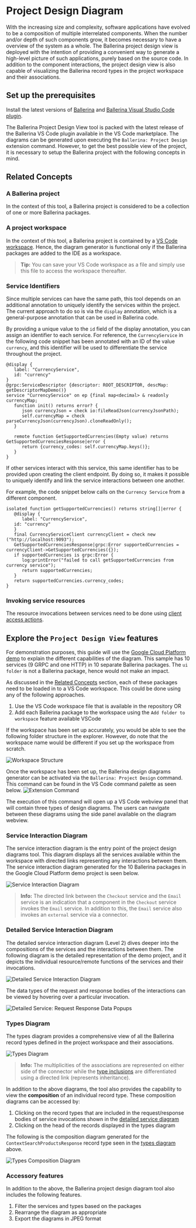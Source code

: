 # Project Design Diagram

With the increasing size and complexity, software applications have evolved to be a composition of multiple interrelated components. When the number and/or depth of such components grow, it becomes necessary to have a overview of the system as a whole. The Ballerina project design view is deployed with the intention of providing a convenient way to generate a high-level picture of such applications, purely based on the source code. In addition to the component interactions, the project design view is also capable of visualizing the Ballerina record types in the project workspace and their associations.

## Set up the prerequisites

Install the latest versions of [Ballerina](https://ballerina.io/downloads/) and [Ballerina Visual Studio Code plugin](https://marketplace.visualstudio.com/items?itemName=wso2.ballerina).

The Ballerina Project Design View tool is packed with the latest release of the Ballerina VS Code plugin available in the VS Code marketplace. The diagrams can be generated upon executing the `Ballerina: Project Design` extension command. However, to get the best possible view of the project, it is necessary to setup the Ballerina project with the following concepts in mind.

## Related Concepts

### A Ballerina project

In the context of this tool, a Ballerina project is considered to be a collection of one or more Ballerina packages.

### A project workspace

In the context of this tool, a Ballerina project is contained by a [VS Code workspace](https://code.visualstudio.com/docs/editor/workspaces). Hence, the diagram generator is functional only if the Ballerina packages are added to the IDE as a workspace.
> **Tip:** You can save your VS Code workspace as a file and simply use this file to access the workspace thereafter.

### Service Identifiers

Since multiple services can have the same path, this tool depends on an additional annotation to uniquely identify the services within the project. The current approach to do so is via the `display` annotation, which is a general-purpose annotation that can be used in Ballerina code.

By providing a unique value to the `id` field of the display annotation, you can assign an identifier to each service. For reference, the `CurrencyService` in the following code snippet has been annotated with an ID of the value `currency`, and this identifier will be used to differentiate the service throughout the project.

```ballerina
@display {
   label: "CurrencyService",
   id: "currency"
}
@grpc:ServiceDescriptor {descriptor: ROOT_DESCRIPTOR, descMap: getDescriptorMapDemo()}
service "CurrencyService" on ep {final map<decimal> & readonly currencyMap;
   function init() returns error? {
      json currencyJson = check io:fileReadJson(currencyJsonPath);
      self.currencyMap = check parseCurrencyJson(currencyJson).cloneReadOnly();
   }

   remote function GetSupportedCurrencies(Empty value) returns GetSupportedCurrenciesResponse|error {
      return {currency_codes: self.currencyMap.keys()};
   }
}
```

If other services interact with this service, this same identifier has to be provided upon creating the client endpoint. By doing so, it makes it possible to uniquely identify and link the service interactions between one another. 

For example, the code snippet below calls on the `Currency Service` from a different component.

```ballerina
isolated function getSupportedCurrencies() returns string[]|error {
   @display {
      label: "CurrencyService",
   id: "currency"
   }
   final CurrencyServiceClient currencyClient = check new ("http://localhost:9093");
   GetSupportedCurrenciesResponse|grpc:Error supportedCurrencies = currencyClient->GetSupportedCurrencies({});
   if supportedCurrencies is grpc:Error {
      log:printError("failed to call getSupportedCurrencies from currency service");
      return supportedCurrencies;
   }
   return supportedCurrencies.currency_codes;
}
```

### Invoking service resources

The resource invocations between services need to be done using [client access actions](https://ballerina.io/downloads/swan-lake-release-notes/swan-lake-2201.2.0#support-for-resource-methods-in-client-objects).

## Explore the `Project Design View` features

For demonstration purposes, this guide will use the [Google Cloud Platform demo](https://github.com/ballerina-guides/gcp-microservices-demo/tree/project-design-demo) to explain the different capabilities of the diagram. This sample has 10 services (9 GRPC and one HTTP) in 10 separate Ballerina packages. The `ui folder` is not a Ballerina package, hence would not make an impact.

As discussed in the [Related Concepts](#a-project-workspace) section, each of these packages need to be loaded in to a VS Code workspace. This could be done using any of the following approaches.
1. Use the VS Code workspace file that is available in the repository OR
2. Add each Ballerina package to the workspace using the `Add folder to workspace` feature available VSCode

If the workspace has been set up accurately, you would be able to see the following folder structure in the explorer. However, do note that the workspace name would be different if you set up the workspace from scratch.

![Workspace Structure](images/workspace-structure.png)

Once the workspace has been set up, the Ballerina design diagrams generator can be activated via the `Ballerina: Project Design` command. This command can be found in the VS Code command palette as seen below.
![Extension Command](images/extension-command.gif)

The execution of this command will open up a VS Code webview panel that will contain three types of design diagrams. The users can navigate between these diagrams using the side panel available on the diagram webview.

### Service Interaction Diagram

The service interaction diagram is the entry point of the project design diagrams tool. This diagram displays all the services available within the workspace with directed links representing any interactions between them. The service interaction diagram generated for the 10 Ballerina packages in the Google Cloud Platform demo project is seen below.

![Service Interaction Diagram](images/service-interaction-diagram.png)
>**Info:** The directed link between the `Checkout` service and the `Email` service is an indication that a component in the `Checkout` service invokes the `Email` service. In addition to this, the `Email` service also invokes an `external` service via a connector.

### Detailed Service Interaction Diagram
The detailed service interaction diagram (Level 2) dives deeper into the compositions of the services and the interactions between them. The following diagram is the detailed representation of the demo project, and it depicts the individual resource/remote functions of the services and their invocations.

![Detailed Service Interaction Diagram](images/detailed-service-interaction-diagram.png)

The data types of the request and response bodies of the interactions can be viewed by hovering over a particular invocation.

![Detailed Service: Request Response Data Popups](images/request-response-data-popup.png)

### Types Diagram

The types diagram provides a comprehensive view of all the Ballerina record types defined in the project workspace and their associations.

   ![Types Diagram](images/types-diagram.png)

   >**Info:** The multiplicities of the associations are represented on either side of the connector while the [type inclusions](https://ballerina.io/learn/by-example/type-inclusion-for-records/) are differentiated using a directed link (represents inheritance).

In addition to the above diagrams, the tool also provides the capability to view the **composition** of an individual record type. These composition diagrams can be accessed by:
   1. Clicking on the record types that are included in the request/response bodies of service invocations shown in the [detailed service diagram](#detailed-service-interaction-diagram)
   2. Clicking on the head of the records displayed in the types diagram

The following is the composition diagram generated for the `ContextSearchProductsResponse` record type seen in the [types diagram](#types-diagram) above.
   
   ![Types Composition Diagram](images/type-composition-diagram.png)


### Accessory features

In addition to the above, the Ballerina project design diagram tool also includes the following features.
   1. Filter the services and types based on the packages
   2. Rearrange the diagram as appropriate
   3. Export the diagrams in JPEG format
